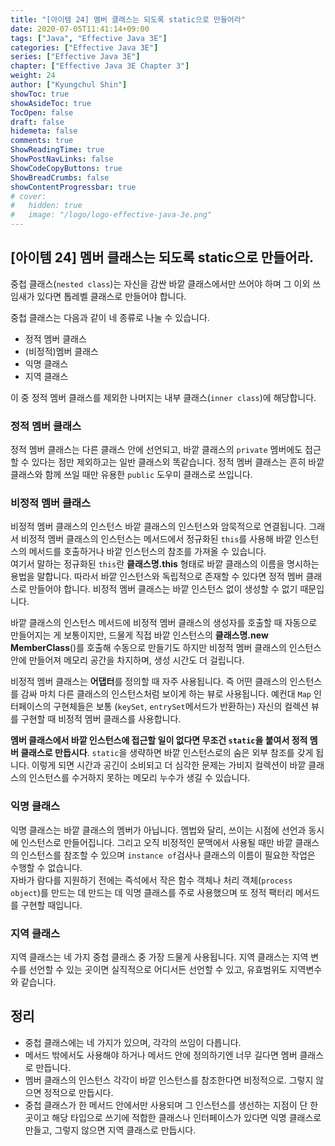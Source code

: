 ```yaml
---
title: "[아이템 24] 멤버 클래스는 되도록 static으로 만들어라"
date: 2020-07-05T11:41:14+09:00
tags: ["Java", "Effective Java 3E"]
categories: ["Effective Java 3E"]
series: ["Effective Java 3E"]
chapter: ["Effective Java 3E Chapter 3"]
weight: 24
author: ["Kyungchul Shin"]
showToc: true
showAsideToc: true
TocOpen: false
draft: false
hidemeta: false
comments: true
ShowReadingTime: true
ShowPostNavLinks: false
ShowCodeCopyButtons: true
ShowBreadCrumbs: false
showContentProgressbar: true
# cover:
#   hidden: true
#   image: "/logo/logo-effective-java-3e.png"
---
```

## [아이템 24] 멤버 클래스는 되도록 static으로 만들어라.

중첩 클래스(`nested class`)는 자신을 감싼 바깥 클래스에서만 쓰어야 하며 그 이외 쓰임새가 있다면 톱레벨 클래스로 만들어야 합니다.
   
중첩 클래스는 다음과 같이 네 종류로 나눌 수 있습니다.
- 정적 멤버 클래스
- (비정적)멤버 클래스
- 익명 클래스
- 지역 클래스

이 중 정적 멤버 클래스를 제외한 나머지는 내부 클래스(`inner class`)에 해당합니다.
### 정적 멤버 클래스
정적 멤버 클래스는 다른 클래스 안에 선언되고, 바깥 클래스의 `private` 멤버에도 접근할 수 있다는 점만 제외하고는 일반 클래스외 똑같습니다. 정적 멤버 클래스는 흔히 바깥 클래스와 함께 쓰일 때만 유용한 `public` 도우미 클래스로 쓰입니다.
### 비정적 멤버 클래스
비정적 멤버 클래스의 인스턴스 바깥 클래스의 인스턴스와 암묵적으로 연결됩니다. 그래서 비정적 멤버 클래스의 인스턴스는 메서드에서 정규화된 `this`를 사용해 바깥 인스턴스의 메서드를 호출하거나 바깥 인스턴스의 참조를 가져올 수 있습니다.   
여기서 말하는 정규화된 `this`란 **클래스명.this** 형태로 바깥 클래스의 이름을 명시하는 용법을 말합니다. 따라서 바깥 인스턴스와 독립적으로 존재할 수 있다면 정적 멤버 클래스로 만들어야 합니다. 비정적 멤버 클래스는 바깥 인스턴스 없이 생성할 수 없기 때문입니다.
   
바깥 클래스의 인스턴스 메서드에 비정적 멤버 클래스의 생성자를 호출할 때 자동으로 만들어지는 게 보통이지만, 드물게 직접 바깥 인스턴스의 **클래스명.new MemberClass**()를 호출해 수동으로 만들기도 하지만 비정적 멤버 클래스의 인스턴스 안에 만들어져 메모리 공간을 차지하며, 생성 시간도 더 걸립니다.
   
비정적 멤버 클래스는 **어댑터**를 정의할 때 자주 사용됩니다. 즉 어떤 클래스의 인스턴스를 감싸 마치 다른 클래스의 인스턴스처럼 보이게 하는 뷰로 사용됩니다. 예컨대 `Map` 인터페이스의 구현체들은 보통 (`keySet`, `entrySet`메서드가 반환하는) 자신의 컬렉션 뷰를 구현할 때 비정적 멤버 클래스를 사용합니다.
   
 **멤버 클래스에서 바깥 인스턴스에 접근할 일이 없다면 무조건 `static`을 붙여서 정적 멤버 클래스로 만듭시다**. `static`을 생략하면 바깥 인스턴스로의 숨은 외부 참조를 갖게 됩니다. 이렇게 되면 시간과 공긴이 소비되고 더 심각한 문제는 가비지 컬렉션이 바깥 클래스의 인스턴스를 수거하지 못하는 메모리 누수가 생길 수 있습니다.

 ### 익명 클래스
 익명 클래스는 바깥 클래스의 멤버가 아닙니다. 멤법와 달리, 쓰이는 시점에 선언과 동시에 인스턴스로 만들어집니다. 그리고 오직 비정적인 문맥에서 사용될 때만 바깥 클래스의 인스턴스를 참조할 수 있으며 `instance of`검사나 클래스의 이름이 필요한 작업은 수행할 수 없습니다.   
 자바가 람다를 지원하기 전에는 즉석에서 작은 함수 객체나 처리 객체(`process object`)를 만드는 데 만드는 데 익명 클래스를 주로 사용했으며 또 정적 팩터리 메서드를 구현할 때입니다.
 ### 지역 클래스
 지역 클래스는 네 가지 중첩 클래스 중 가장 드물게 사용됩니다. 지역 클래스는 지역 변수를 선언할 수 있는 곳이면 실직적으로 어디서든 선언할 수 있고, 유효범위도 지역변수와 같습니다.

 ## 정리
 - 중첩 클래스에는 네 가지가 있으며, 각각의 쓰임이 다릅니다.
 - 메서드 밖에서도 사용해야 하거나 메서드 안에 정의하기엔 너무 길다면 멤버 클래스로 만듭니다.
 - 멤버 클래스의 인스턴스 각각이 바깥 인스턴스를 참조한다면 비정적으로. 그렇지 않으면 정적으로 만듭시다.
 - 중첩 클래스가 한 메서드 안에서만 사용되며 그 인스턴스를 생선하는 지점이 단 한 곳이고 해당 타입으로 쓰기에 적합한 클래스나 인터페이스가 있다면 익명 클래스로 만들고, 그렇지 않으면 지역 클래스로 만듭시다.
